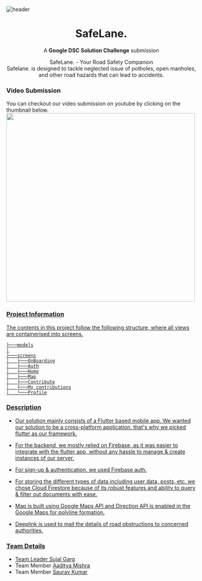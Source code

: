 
![header](https://user-images.githubusercontent.com/37442807/229185900-602d35e1-32e5-4953-8e74-3052a42ff419.png)


<h1 align="center"> SafeLane. </h1>
<p align="center">A <b>Google DSC Solution Challenge</b> submission</p>

<p align="center">SafeLane. - Your Road Safety Companion <br> Safelane. is designed to tackle neglected issue of potholes, open manholes, and other road hazards that can lead to accidents.

### Video Submission
You can checkout our video submission on youtube by clicking on the thumbnail below.
<a href="https://youtu.be/Q3phQIbACpM">
<img src="https://i9.ytimg.com/vi_webp/Q3phQIbACpM/mqdefault.webp?v=6426f156&sqp=COzjm6EG&rs=AOn4CLBPfb5hM2ntJkB1hAQtx81AZIY4jQ" width="500px">  

### Project Information
The contents in this project follow the following structure, where all views are containerised into screens.

```
├───models
|
├───screens
│   ├───OnBoarding
│   ├───Auth
│   ├───Home
│   ├───Map
│   ├───Contribute
│   ├───My contributions
│   └───Profile

```

### Description
 - Our solution mainly consists of a Flutter based mobile app. We wanted
   our solution to be a cross-platform application, that's why we picked flutter as our
   framework.
  
 - For the backend, we mostly relied on Firebase, as it was easier to
   integrate with the flutter app, without any hassle to manage & create
   instances of our server. 
 - For sign-up & authentication, we used Firebase auth. 
 - For storing the different types of data including user data, posts, etc. we chose Cloud         Firestore because of its robust
   features and ability to query & filter out documents with ease.
 - Map is built using Google Maps API and Direction API is enabled in the Google Maps for polyline formation.
 - Deeplink is used to mail the details of road obstructions to concerned authorities.
 
 ### Team Details
 - Team Leader [Sujal Garg](https://github.com/sujal-garg)
 - Team Member [Aaditya Mishra](https://github.com/aadityamishraa)
 - Team Member [Saurav Kumar](https://github.com/Sauravkumar1812)
